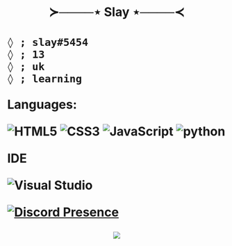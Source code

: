 <h1 align=center>≻────⋆ Slay ⋆────≺<h1>


```
◊ ; slay#5454
◊ ; 13
◊ ; uk
◊ ; learning
```

  <p u>Languages:<p>

![HTML5](https://img.shields.io/badge/html%205-grey?style=for-the-badge&logo=html5&logoColor=white&labelColor=8E2DE2)
![CSS3](https://img.shields.io/badge/css%203-grey?style=for-the-badge&logo=css3&logoColor=white&labelColor=8E2DE2)
![JavaScript](https://img.shields.io/badge/-JavaScript-grey?style=for-the-badge&logo=javascript&logoColor=white&labelColor=8E2DE2)
![python](https://img.shields.io/badge/-python-grey?style=for-the-badge&logo=python&logoColor=white&labelColor=8E2DE2)

  <p>IDE</p>

<img alt="Visual Studio" src="https://img.shields.io/badge/-Visual_Studio-750098?style=flat-square&logo=visual-studio&logoColor=white" />

[![Discord Presence](https://lanyard-profile-readme.vercel.app/api/507679487672975401)](https://discord.com/users/507679487672975401)
<br>
<p align="center">
<img src="https://visitor-badge.laobi.icu/badge?page_id=0uh" id="counter" align="center">
  </p>
